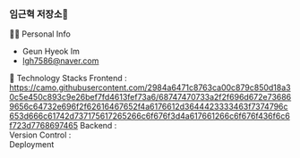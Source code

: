 ### 임근혁 저장소👋

<!--
**gh-im/gh-im** is a ✨ _special_ ✨ repository because its `README.md` (this file) appears on your GitHub profile.

Here are some ideas to get you started:

- 🔭 I’m currently working on ...
- 🌱 I’m currently learning ...
- 👯 I’m looking to collaborate on ...
- 🤔 I’m looking for help with ...
- 💬 Ask me about ...
- 📫 How to reach me: ...
- 😄 Pronouns: ...
- ⚡ Fun fact: ...
-->


🙋‍♂️ Personal Info

* Geun Hyeok Im
* lgh7586@naver.com


🔨 Technology Stacks
Frontend :     https://camo.githubusercontent.com/2984a6471c8763ca00c879c850d18a30c5e450c893c9e26bef7fd4613fef73a6/68747470733a2f2f696d672e736869656c64732e696f2f62616467652f4a6176612d3644423333463f7374796c653d666c61742d737175617265266c6f676f3d4a617661266c6f676f436f6c6f723d7768697465
Backend :    
Version Control :  
Deployment 
